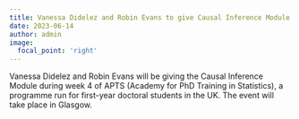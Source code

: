 ```yaml
---
title: Vanessa Didelez and Robin Evans to give Causal Inference Module at APTS
date: 2023-06-14
author: admin
image:
  focal_point: 'right'
---
```


Vanessa Didelez and Robin Evans will be giving the Causal Inference Module during week 4 of APTS (Academy for PhD Training in Statistics),
a programme run for first-year doctoral students in the UK.  The event will take place in Glasgow.
